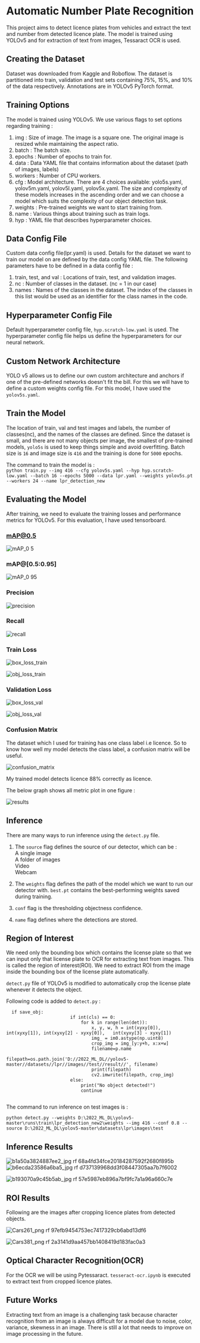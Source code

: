 # Automatic Number Plate Recognition

This project aims to detect licence plates from vehicles and extract the text and number from detected licence plate. The model is trained using YOLOv5 and for extraction of text from images, Tessaract OCR is used.

## Creating the Dataset

Dataset was downloaded from Kaggle and Roboflow. The dataset is partitioned into train, validation and test sets containing 75%, 15%, and 10% of the data respectively. Annotations are in YOLOv5 PyTorch format.

## Training Options

The model is trained using YOLOv5. We use various flags to set options regarding training :
  
 1. img : Size of image. The image is a square one. The original image is resized while maintaining the aspect ratio. 
 2. batch : The batch size. 
 3. epochs : Number of epochs to train for. 
 4. data : Data YAML file that contains information about the dataset (path of images, labels)
 5. workers : Number of CPU workers.
 6. cfg : Model architecture. There are 4 choices available: yolo5s.yaml, yolov5m.yaml, yolov5l.yaml, yolov5x.yaml. The size and complexity of these models increases in the ascending order and we can choose a model which suits the complexity of our object detection task. 
 7. weights : Pre-trained weights we want to start training from. 
 8. name : Various things about training such as train logs. 
 9. hyp : YAML file that describes hyperparameter choices. 
 

## Data Config File

Custom data config file(lpr.yaml) is used. Details for the dataset we want to train our model on are defined by the data config YAML file. The following parameters have to be defined in a data config file :
  
1. train, test, and val : Locations of train, test, and validation images.
2. nc : Number of classes in the dataset. (nc = 1 in our case)
3. names : Names of the classes in the dataset. The index of the classes in this list would be used as an identifier for the class names in the code.


## Hyperparameter Config File

Default hyperparameter config file, `hyp.scratch-low.yaml` is used. The hyperparameter config file helps us define the hyperparameters for our neural network.

## Custom Network Architecture

YOLO v5 allows us to define our own custom architecture and anchors if one of the pre-defined networks doesn't fit the bill. For this we will have to define a custom weights config file. For this model, I have used the `yolov5s.yaml`.

## Train the Model

The location of train, val and test images and labels, the number of classes(nc), and the names of the classes are defined. Since the dataset is small, and there are not many objects per image, the smallest of pre-trained models, `yolo5s` is used to keep things simple and avoid overfitting. Batch size is `16` and image size is `416` and the training is done for `5000` epochs.

The command to train the model is : <br />
 `python train.py --img 416 --cfg yolov5s.yaml --hyp hyp.scratch-low.yaml --batch 16 --epochs 5000 --data lpr.yaml --weights yolov5s.pt --workers 24 --name lpr_detection_new`
 
 ## Evaluating the Model
 
 After training, we need to evaluate the training losses and performance metrics for YOLOv5. For this evaluation, I have used tensorboard.
 
 ### mAP@0.5

![mAP_0 5](https://user-images.githubusercontent.com/37297441/173238951-0912485a-941a-47d5-aaab-da0a3d3811dc.PNG)

### mAP@[0.5:0.95]

![mAP_0 95](https://user-images.githubusercontent.com/37297441/173239050-14f8cce3-77f7-42de-9629-a38cc6f46469.PNG)

### Precision

![precision](https://user-images.githubusercontent.com/37297441/173239084-dca3b81f-1398-47ed-82c7-b1bd7e3e51c8.PNG)

### Recall

![recall](https://user-images.githubusercontent.com/37297441/173239092-db075b58-d04e-4ae0-8c4e-c140c1cf671e.PNG)

### Train Loss

![box_loss_train](https://user-images.githubusercontent.com/37297441/173239140-507aca29-631e-449b-86af-44c26ea66c8e.PNG)

![obj_loss_train](https://user-images.githubusercontent.com/37297441/173239143-5573ab29-86ea-4198-9e1b-68771761e28e.PNG)


### Validation Loss

![box_loss_val](https://user-images.githubusercontent.com/37297441/173239157-819c09f8-2f16-481b-8fd2-ab9ccd4b6451.PNG)

![obj_loss_val](https://user-images.githubusercontent.com/37297441/173239161-3f01c8e5-8290-4fe3-bc5c-675603127a45.PNG)

### Confusion Matrix

The dataset which I used for training has one class label i.e licence. So to know how well my model detects the class label, a confusion matrix will be useful.

![confusion_matrix](https://user-images.githubusercontent.com/37297441/173239174-85cfdb0e-021d-450d-b1c4-90e88ac48da5.png)

My trained model detects licence 88% correctly as licence.

The below graph shows all metric plot in one figure : 

![results](https://user-images.githubusercontent.com/37297441/173239302-287d4fca-376b-4ad6-a5f7-ef2a25d25fad.png)

## Inference

There are many ways to run inference using the `detect.py` file. 

1. The `source` flag defines the source of our detector, which can be : </br>
A single image </br>
A folder of images </br>
Video</br>
Webcam</br>

2. The `weights` flag defines the path of the model which we want to run our detector with. `best.pt` contains the best-performing weights saved during training.
3. `conf` flag is the thresholding objectness confidence.
4. `name` flag defines where the detections are stored. 

## Region of Interest

We need only the bounding box which contains the license plate so that we can input only that license plate to OCR for extracting text from images. This is called the region of interest(ROI). We need to extract ROI from the image inside the bounding box of the license plate automatically.<br/>

`detect.py` file of YOLOv5 is modified to automatically crop the license plate whenever it detects the object.<br/>

Following code is added to `detect.py` : <br/>

```
  if save_obj:
                        if int(cls) == 0:
                            for k in range(len(det)):
                                x, y, w, h = int(xyxy[0]), int(xyxy[1]), int(xyxy[2] - xyxy[0]),   int(xyxy[3] - xyxy[1])
                                img_ = im0.astype(np.uint8)
                                crop_img = img_[y:y+h, x:x+w]
                                filename=p.name
                                filepath=os.path.join('D://2022_ML_DL//yolov5-master//datasets//lpr//images//test//result//', filename)
                                print(filepath)
                                cv2.imwrite(filepath, crop_img)
                        else:
                            print("No object detected!")
                            continue
  
```

The command to run inference on test images is : <br/>

`python detect.py --weights D:\2022_ML_DL\yolov5-master\runs\train\lpr_detection_new2\weights --img 416 --conf 0.8 --source D:\2022_ML_DL\yolov5-master\datasets\lpr\images\test `

## Inference Results

![b1a50a3824887ee2_jpg rf 68a4fd34fce20184287592f2680f895b](https://user-images.githubusercontent.com/37297441/173239994-f921b86c-9107-474d-bacd-8d07b89f781d.jpg)
![b6ecda23586a6ba5_jpg rf d737139968dd3f08447305aa7b7f6002](https://user-images.githubusercontent.com/37297441/173240005-d1ba2a1e-9323-4926-9f88-4aed37f8bcbe.jpg)

![b193070a9c45b5ab_jpg rf 57e5987eb896a7bf9fc7a1a96a660c7e](https://user-images.githubusercontent.com/37297441/173240029-0f2658a4-f03b-4251-95b6-613ce15f5522.jpg)

## ROI Results

Following are the images after cropping licence plates from detected objects.<br/>

![Cars261_png rf 97efb9454753ec7417329cb6abd13df6](https://user-images.githubusercontent.com/37297441/173240165-99fc90e4-bdbe-470d-bcca-05e271c59900.jpg)

![Cars381_png rf 2a3141d9aa457bb1408419d183fac0a3](https://user-images.githubusercontent.com/37297441/173240178-6f0b00ce-3aa5-47a1-aab5-dd1e6d991025.jpg)

## Optical Character Recognition(OCR)

For the OCR we will be using Pytessaract. `tesseract-ocr.ipynb` is executed to extract text from cropped licence plates.

## Future Works

Extracting text from an image is a challenging task because character recognition from an image is always difficult for a model due to noise, color, variance, skewness in an image. There is still a lot that needs to improve on image processing in the future. 






















